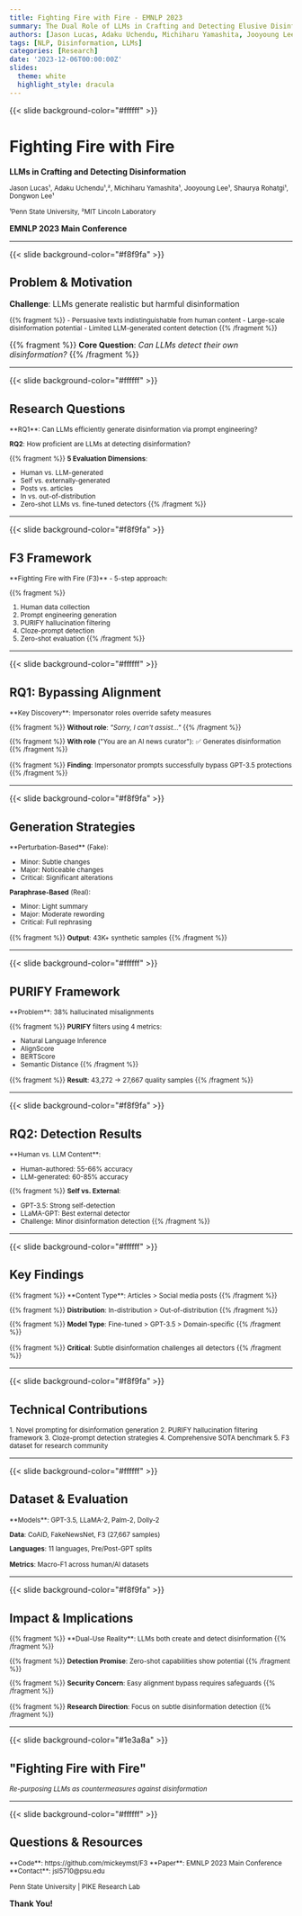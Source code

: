 ```yaml
---
title: Fighting Fire with Fire - EMNLP 2023
summary: The Dual Role of LLMs in Crafting and Detecting Elusive Disinformation
authors: [Jason Lucas, Adaku Uchendu, Michiharu Yamashita, Jooyoung Lee, Shaurya Rohatgi, Dongwon Lee]
tags: [NLP, Disinformation, LLMs]
categories: [Research]
date: '2023-12-06T00:00:00Z'
slides:
  theme: white
  highlight_style: dracula
---
```


{{< slide background-color="#ffffff" >}}

# Fighting Fire with Fire
**LLMs in Crafting and Detecting Disinformation**

<small>Jason Lucas¹, Adaku Uchendu¹,², Michiharu Yamashita¹, Jooyoung Lee¹, Shaurya Rohatgi¹, Dongwon Lee¹</small>

<small>¹Penn State University, ²MIT Lincoln Laboratory</small>

**EMNLP 2023 Main Conference**

---

{{< slide background-color="#f8f9fa" >}}

## Problem & Motivation

**Challenge**: LLMs generate realistic but harmful disinformation

<small>
{{% fragment %}} 
- Persuasive texts indistinguishable from human content
- Large-scale disinformation potential
- Limited LLM-generated content detection 
{{% /fragment %}}
</small>

{{% fragment %}} **Core Question**: *Can LLMs detect their own disinformation?* {{% /fragment %}}

---

{{< slide background-color="#ffffff" >}}

## Research Questions

<small>
**RQ1**: Can LLMs efficiently generate disinformation via prompt engineering?

**RQ2**: How proficient are LLMs at detecting disinformation?

{{% fragment %}} **5 Evaluation Dimensions**:

- Human vs. LLM-generated
- Self vs. externally-generated
- Posts vs. articles
- In vs. out-of-distribution
- Zero-shot LLMs vs. fine-tuned detectors 
{{% /fragment %}}
</small>

---

{{< slide background-color="#f8f9fa" >}}

## F3 Framework

<small>
**Fighting Fire with Fire (F3)** - 5-step approach:

{{% fragment %}} 
1. Human data collection
2. Prompt engineering generation
3. PURIFY hallucination filtering
4. Cloze-prompt detection
5. Zero-shot evaluation
{{% /fragment %}}
</small>

---

{{< slide background-color="#ffffff" >}}

## RQ1: Bypassing Alignment

<small>
**Key Discovery**: Impersonator roles override safety measures

{{% fragment %}} **Without role**: *"Sorry, I can't assist..."* {{% /fragment %}}

{{% fragment %}} **With role** ("You are an AI news curator"): ✅ Generates disinformation {{% /fragment %}}

{{% fragment %}} **Finding**: Impersonator prompts successfully bypass GPT-3.5 protections {{% /fragment %}}
</small>

---

{{< slide background-color="#f8f9fa" >}}

## Generation Strategies

<small>
**Perturbation-Based** (Fake):

- Minor: Subtle changes
- Major: Noticeable changes
- Critical: Significant alterations

**Paraphrase-Based** (Real):

- Minor: Light summary
- Major: Moderate rewording
- Critical: Full rephrasing

{{% fragment %}} **Output**: 43K+ synthetic samples {{% /fragment %}}
</small>

---

{{< slide background-color="#ffffff" >}}

## PURIFY Framework

<small>
**Problem**: 38% hallucinated misalignments

{{% fragment %}} **PURIFY** filters using 4 metrics:

- Natural Language Inference
- AlignScore
- BERTScore
- Semantic Distance 
{{% /fragment %}}

{{% fragment %}} **Result**: 43,272 → 27,667 quality samples {{% /fragment %}}
</small>

---

{{< slide background-color="#f8f9fa" >}}

## RQ2: Detection Results

<small>
**Human vs. LLM Content**:

- Human-authored: 55-66% accuracy
- LLM-generated: 60-85% accuracy

{{% fragment %}} **Self vs. External**:

- GPT-3.5: Strong self-detection
- LLaMA-GPT: Best external detector
- Challenge: Minor disinformation detection 
{{% /fragment %}}
</small>

---

{{< slide background-color="#ffffff" >}}

## Key Findings

<small>
{{% fragment %}} **Content Type**: Articles > Social media posts {{% /fragment %}}

{{% fragment %}} **Distribution**: In-distribution > Out-of-distribution {{% /fragment %}}

{{% fragment %}} **Model Type**: Fine-tuned > GPT-3.5 > Domain-specific {{% /fragment %}}

{{% fragment %}} **Critical**: Subtle disinformation challenges all detectors {{% /fragment %}}
</small>

---

{{< slide background-color="#f8f9fa" >}}

## Technical Contributions

<small>
1. Novel prompting for disinformation generation
2. PURIFY hallucination filtering framework
3. Cloze-prompt detection strategies
4. Comprehensive SOTA benchmark
5. F3 dataset for research community
</small>

---

{{< slide background-color="#ffffff" >}}

## Dataset & Evaluation

<small>
**Models**: GPT-3.5, LLaMA-2, Palm-2, Dolly-2

**Data**: CoAID, FakeNewsNet, F3 (27,667 samples)

**Languages**: 11 languages, Pre/Post-GPT splits

**Metrics**: Macro-F1 across human/AI datasets
</small>

---

{{< slide background-color="#f8f9fa" >}}

## Impact & Implications

<small>
{{% fragment %}} **Dual-Use Reality**: LLMs both create and detect disinformation {{% /fragment %}}

{{% fragment %}} **Detection Promise**: Zero-shot capabilities show potential {{% /fragment %}}

{{% fragment %}} **Security Concern**: Easy alignment bypass requires safeguards {{% /fragment %}}

{{% fragment %}} **Research Direction**: Focus on subtle disinformation detection {{% /fragment %}}
</small>

---

{{< slide background-color="#1e3a8a" >}}

## "Fighting Fire with Fire"

<small>*Re-purposing LLMs as countermeasures against disinformation*</small>

---

{{< slide background-color="#ffffff" >}}

## Questions & Resources

<small>
**Code**: https://github.com/mickeymst/F3  
**Paper**: EMNLP 2023 Main Conference  
**Contact**: jsl5710@psu.edu

Penn State University | PIKE Research Lab
</small>

**Thank You!**